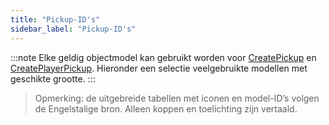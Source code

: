 ```yaml
---
title: "Pickup-ID's"
sidebar_label: "Pickup-ID's"
---
```


:::note
Elke geldig objectmodel kan gebruikt worden voor [CreatePickup](../functions/CreatePickup) en [CreatePlayerPickup](../functions/CreatePlayerPickup). Hieronder een selectie veelgebruikte modellen met geschikte grootte.
:::

> Opmerking: de uitgebreide tabellen met iconen en model-ID’s volgen de Engelstalige bron. Alleen koppen en toelichting zijn vertaald.


